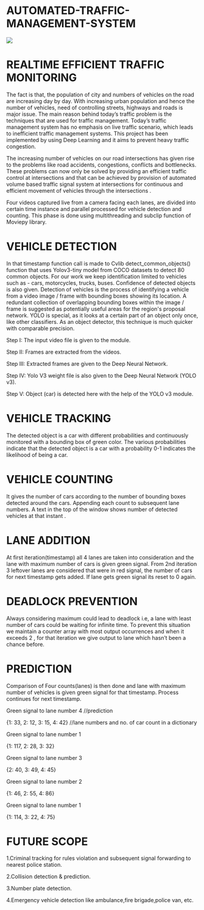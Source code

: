 # AUTOMATED-TRAFFIC-MANAGEMENT-SYSTEM

<img src='https://images.squarespace-cdn.com/content/v1/53f78d0be4b06aa2bfc2d8da/1450204066544-CURD8Q4Y9J5FNGHCMCBP/ke17ZwdGBToddI8pDm48kD8CuAIZkq9N8hb0i_3XLvYUqsxRUqqbr1mOJYKfIPR7LoDQ9mXPOjoJoqy81S2I8N_N4V1vUb5AoIIIbLZhVYxCRW4BPu10St3TBAUQYVKc89AJUwEjX8DQLiIhOsVfkPWEpIqnx-skx3ZV02U_kD7o301BB-hY3eq-4LA4hOjV/TV_Web_2015_Home_placeholder4a.png?format=1500w'>

# REALTIME EFFICIENT TRAFFIC MONITORING

The fact is that, the population of city and numbers of vehicles on the road are increasing day by day. 
With increasing urban population and hence the number of vehicles, need of controlling streets, highways and roads is major issue.
The main reason behind today’s traffic problem is the techniques that are used for traffic management. 
Today’s traffic management system has no emphasis on live traffic scenario, which leads to inefficient traffic management systems.
This project has been implemented by using Deep Learning and it aims to prevent heavy traffic congestion.

The increasing number of vehicles on our road intersections has given rise to the problems like road accidents, congestions, conflicts and bottlenecks. 
These problems can now only be solved by providing an efficient traffic control at intersections and that can be achieved by provision of automated volume 
based traffic signal system at intersections for continuous and efficient movement of vehicles through the intersections .

Four videos captured live from a camera facing each lanes, are divided into certain time instance and parallel processed for vehicle detection and counting. 
This phase is done using multithreading and subclip function of Moviepy library.

# VEHICLE DETECTION
In that timestamp function call is made to Cvlib detect_common_objects() function that uses Yolov3-tiny model from COCO datasets to detect 80 common objects.
For our work we keep identification limited to vehicles such as - cars, motorcycles, trucks, buses. Confidence of detected objects is also given.
Detection of vehicles is the process of identifying a vehicle from a video image / frame with bounding boxes showing its location.
A redundant collection of overlapping bounding boxes within the image / frame is suggested as potentially useful areas for the region's proposal network.
YOLO is special, as it looks at a certain part of an object only once, like other classifiers. As an object detector, this technique is much quicker with comparable precision.

Step I: The input video file is given to the module. 

Step II: Frames are extracted from the videos. 

Step III: Extracted frames are given to the Deep Neural Network.

Step IV: Yolo V3 weight file is also given to the Deep Neural Network (YOLO v3). 

Step V: Object (car) is detected here with the help of the YOLO v3 module. 

# VEHICLE TRACKING
The detected object is a car with different probabilities and continuously monitored with a bounding box of green color.
The various probabilities indicate that the detected object is a car with a probability 0-1 indicates the likelihood of being a car. 

# VEHICLE COUNTING
It gives the number of cars according to the number of bounding boxes detected around the cars.
Appending each count to subsequent lane numbers.
A text in the top of the window shows number of detected vehicles at that instant .

# LANE ADDITION
At first iteration(timestamp) all 4 lanes are taken into consideration and the lane with maximum number of cars is given green signal. 
From 2nd iteration 3 leftover lanes are considered that were in red signal, the number of cars for next timestamp gets added. 
If lane gets green signal its reset to 0 again.

# DEADLOCK PREVENTION
Always considering maximum could lead to deadlock i.e, a lane with least number of cars could be waiting for infinite time.
To prevent this situation we maintain a counter array with most output occurrences and when it exceeds 2 , 
for that iteration we give output to lane which hasn’t been a chance before.

# PREDICTION
Comparison of Four counts(lanes) is then done and lane with maximum number of vehicles is given green signal for that timestamp. Process continues for next timestamp.

Green signal to lane number 4	      //prediction

{1: 33, 2: 12, 3: 15, 4: 42}	      //lane numbers and no. of car count in a dictionary

Green signal to lane number 1

{1: 117, 2: 28, 3: 32}

Green signal to lane number 3

{2: 40, 3: 49, 4: 45}

Green signal to lane number 2

{1: 46, 2: 55, 4: 86}

Green signal to lane number 1

{1: 114, 3: 22, 4: 75}

# FUTURE SCOPE
1.Criminal tracking for rules violation and subsequent signal forwarding to nearest police station.

2.Collision detection & prediction.

3.Number plate detection.

4.Emergency vehicle detection like ambulance,fire brigade,police van, etc.



